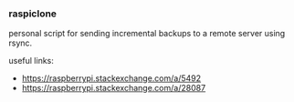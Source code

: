 ### raspiclone

personal script for sending incremental backups to a remote server using rsync.

useful links:

- https://raspberrypi.stackexchange.com/a/5492
- https://raspberrypi.stackexchange.com/a/28087
